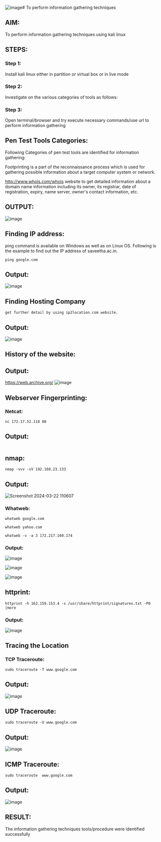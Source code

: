 ![image](https://github.com/Hariharan-061102/InformationGathering/assets/93427270/8eb7c351-047c-413d-ac67-df3c3cd5492d)# To perform information gathering techniques

## AIM:

To perform information gathering techniques using kali linux 

## STEPS:

### Step 1:

Install kali linux either in partition or virtual box or in live mode

### Step 2:

Investigate on the various categories of tools as follows:

### Step 3:
Open terminal/browser and try execute necessary commands/use url to perform information gathering
## Pen Test Tools Categories:
Following Categories of pen test tools are identified for information gathering:

Footprinting is a part of the reconnaissance process which is used for gathering possible information about a target computer system or network.

http://www.whois.com/whois website to get detailed information about a domain name information including its owner, its registrar, date of registration, expiry, name server, owner's contact information, etc.
## OUTPUT:
![image](https://github.com/Hariharan-061102/InformationGathering/assets/93427270/84ee3840-46d4-4b69-ad21-954f46308e81)


## Finding IP address:
ping command is available on Windows as well as on Linux OS. Following is the example to find out the IP address of saveetha.ac.in.

```
ping google.com
```
## Output:
![image](https://github.com/Hariharan-061102/InformationGathering/assets/93427270/2dc7990f-2aaf-4067-8104-c7f119b35db4)



## Finding Hosting Company
```
get further detail by using ip2location.com website.
```

## Output:
![image](https://github.com/Hariharan-061102/InformationGathering/assets/93427270/0fc6023a-0663-4db9-93e1-c6c90ebe3454)



## History of the website:
## Output:
https://web.archive.org/
![image](https://github.com/Hariharan-061102/InformationGathering/assets/93427270/45987ba0-02f2-49ac-9602-d17c8958fb8e)


## Webserver Fingerprinting:
### Netcat:
```
nc 172.17.52.118 80
```
## Output:

![]()

## nmap:
```
nmap -vvv -sV 192.168.23.133
```
## Output:
![Screenshot 2024-03-22 110607](https://github.com/Hariharan-061102/InformationGathering/assets/93427270/7ca989dc-402d-4e4b-8112-61de863c3b28)



### Whatweb:
```
whatweb google.com
```
```
whatweb yahoo.com
```
```
whatweb -v -a 3 172.217.160.174
```
### Output:
![image](https://github.com/Hariharan-061102/InformationGathering/assets/93427270/31726de4-547e-4cf9-92ba-5f1e7e5f4bc9)

![image](https://github.com/Hariharan-061102/InformationGathering/assets/93427270/e1eefe87-7eff-474d-969e-38cda47ed8ea)

![image](https://github.com/Hariharan-061102/InformationGathering/assets/93427270/6ce7eb16-8ceb-42d4-b655-61791bc3b6f9)



## httprint:
```
httprint -h 162.159.153.4 -s /usr/share/httprint/signatures.txt -P0 |more
```
### Output:

![image](https://github.com/Hariharan-061102/InformationGathering/assets/93427270/6856bf1e-3c62-4cd2-8469-e7b523dada37)


## Tracing the Location
### TCP Traceroute:
```
sudo traceroute -T www.google.com
```
## Output:
![image](https://github.com/Hariharan-061102/InformationGathering/assets/93427270/00668b61-a98c-41af-95ea-0b17df5697c5)



## UDP Traceroute:
```
sudo traceroute -U www.google.com
```
## Output:
![image](https://github.com/Hariharan-061102/InformationGathering/assets/93427270/5fa5ecc3-1f19-497d-872f-30b809e188c3)



## ICMP Traceroute:
```
sudo traceroute  www.google.com
```
## Output:
![image](https://github.com/Hariharan-061102/InformationGathering/assets/93427270/f6e32235-ed28-4658-9028-4ed467cd266c)

## RESULT:
The information gathering techniques tools/procedure were identified successfully

